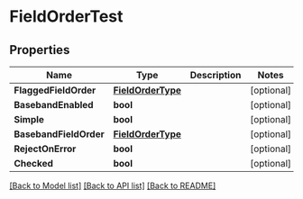 # FieldOrderTest

## Properties

Name | Type | Description | Notes
------------ | ------------- | ------------- | -------------
**FlaggedFieldOrder** | [**FieldOrderType**](field_order_type.md) |  | [optional] 
**BasebandEnabled** | **bool** |  | [optional] 
**Simple** | **bool** |  | [optional] 
**BasebandFieldOrder** | [**FieldOrderType**](field_order_type.md) |  | [optional] 
**RejectOnError** | **bool** |  | [optional] 
**Checked** | **bool** |  | [optional] 

[[Back to Model list]](../README.md#documentation-for-models) [[Back to API list]](../README.md#documentation-for-api-endpoints) [[Back to README]](../README.md)


